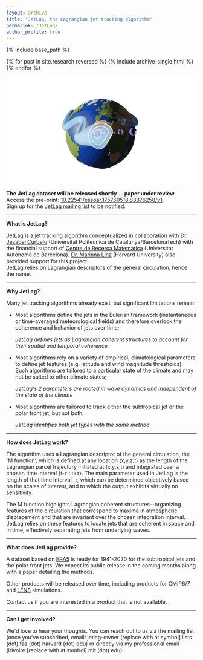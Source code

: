 ```yaml
---
layout: archive
title: "JetLag, the Lagrangian jet tracking algorithm"
permalink: /JetLag/
author_profile: true
---
```


{% include base_path %}

{% for post in site.research reversed %}
  {% include archive-single.html %}
{% endfor %}


![](../images/logo2.png)

**The JetLag dataset will be released shortly -- paper under review**<br>
Access the pre-print: [10.22541/essoar.175760518.83376258/v1](https://www.doi.org/10.22541/essoar.175760518.83376258/v1).<br>
Sign up for the [JetLag mailing list](https://web.lists.fas.harvard.edu/mailman/lists/jetlag.lists.fas.harvard.edu/) to be notified.<br>

---

**What is JetLag?**<br>

JetLag is a jet tracking algorithm conceptualized in collaboration with [Dr. Jezabel Curbelo](https://web.mat.upc.edu/jezabel.curbelo/) (Universitat Politècnica de Catalunya/BarcelonaTech) with the financial support of [Centre de Recerca Matemàtica](https://www.crm.cat/) (Universitat Autònoma de Barcelona). [Dr. Marinna Linz](https://eps.harvard.edu/people/marianna-linz/) (Harvard University) also provided support for this project.<br>
JetLag relies on Lagrangian descriptors of the general circulation, hence the name.

---

**Why JetLag?**<br>

Many jet tracking algorithms already exist, but significant limitations remain:

* Most algorithms define the jets in the Eulerian framework (instantaneous or time-averaged meteorological fields) and therefore overlook the coherence and behavior of jets over time;

  _JetLag defines jets as Lagrangian coherent structures to account for their spatial <em>and</em> temporal coherence_

* Most algorithms rely on a variety of empirical, climatological parameters to define jet features (e.g. latitude and wind magnitude thresholds). Such algorithms are tailored to a particular state of the climate and may not be suited to other climate states;

  _JetLag's 2 parameters are rooted in wave dynamics and independent of the state of the climate_

* Most algorithms are tailored to track either the subtropical jet or the polar front jet, but not both;

  _JetLag identifies both jet types with the same method_

---

**How does JetLag work?**<br>

The algorithm uses a Lagrangian descriptor of the general circulation, the 'M function', which is defined at any location (x,y,z,t) as the length of the Lagrangian parcel trajectory initiated at (x,y,z,t) and integrated over a chosen time interval {t-$\tau$ ; t+$\tau$}. The main parameter used in JetLag is the length of that time interval, $\tau$, which can be determined objectively based on the scales of interest, and to which the output exhibits virtually no sensitivity.

The M function highlights Lagrangian coherent structures--organizing features of the circulation that correspond to maxima in atmospheric displacement and that are invariant over the chosen integration interval. JetLag relies on these features to locate jets that are coherent in space and in time, effectively separating jets from underlying waves.

---

**What does JetLag provide?**<br>

A dataset based on [ERA5](https://www.ecmwf.int/en/forecasts/dataset/ecmwf-reanalysis-v5) is ready for 1941-2020 for the subtropical jets and the polar front jets. We expect its public release in the coming months along with a paper detailing the methods.

Other products will be released over time, including products for CMIP6/7 and [LENS](https://www.cesm.ucar.edu/community-projects/lens) simulations.<br>

Contact us if you are interested in a product that is not available.<br>

---

**Can I get involved?**<br>

We'd love to hear your thoughts. You can reach out to us via the mailing list (once you've subscribed, email: jetlag-owner \[replace with at symbol\] lists (dot) fas (dot) harvard (dot) edu) or directly via my professional email (lrivoire \[replace with at symbol\] mit (dot) edu).
